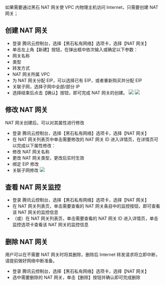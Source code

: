 如果需要通过黑石 NAT 网关使 VPC 内物理主机访问 Internet，只需要创建 NAT 网关；

## 创建 NAT 网关
- 登录 腾讯云控制台，选择【黑石私有网络】选项卡，选择【NAT 网关】
- 单击左上角【新建】按钮，在弹出框中依次输入或确定以下参数：
 - 网关名称
 - 类型
 - 转发方式
 - NAT 网关所属 VPC
 - 为 NAT 网关分配 EIP，可以选择已有 EIP，或者重新购买并分配 EIP
 - 关联子网，选择子网中全部/部分 IP
- 选择结束后点击【确认】按钮，即可完成 NAT 网关的创建。
![](https://mc.qcloudimg.com/static/img/a834f8bc2966ceb852f1201a56eae7ff/image.jpg)
![](https://mc.qcloudimg.com/static/img/3d0ae90dc3b0726893d1b62b80145797/image.png)

## 修改 NAT 网关
NAT 网关创建后，可以对其属性进行修改
- 登录 腾讯云控制台，选择【黑石私有网络】选项卡，选择【NAT 网关】
- 在 NAT 网关列表页中单击需要修改的 NAT 网关 ID 进入详情页，在详情页可以完成以下属性修改：
 - 修改 NAT 网关名称
 - 更改 NAT 网关类型，更改后实时生效
 - 绑定 EIP 修改
 - 关联子网修改
![](https://mc.qcloudimg.com/static/img/a3af81868e5e863be33f668a6450a602/image.jpg)

## 查看 NAT 网关监控
- 登录 腾讯云控制台，选择【黑石私有网络】选项卡，选择【NAT 网关】
- 在 NAT 网关列表页，单击需要查看的 NAT 网关条目中的监控按钮，即可查看该 NAT 网关的监控信息
- （或）在 NAT 网关列表页，单击需要查看的 NAT 网关 ID 进入详情页，单击监控选项卡查看该 NAT 网关的监控信息

## 删除 NAT 网关
用户可以在不需要 NAT 网关时将其删除，删除后 Internet 转发请求将立即中断，请提前做好网络中断准备。
- 登录 腾讯云控制台，选择【黑石私有网络】选项卡，选择【NAT 网关】
- 选中需要删除的 NAT 网关，单击【删除】按钮并确认即可完成删除
